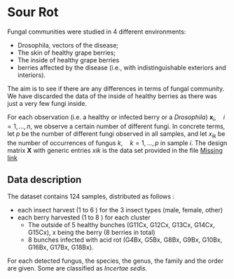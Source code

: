 # Sour Rot

Fungal communities were studied in 4 different environments:
- Drosophila, vectors of the disease;
- The skin of healthy grape berries;
- The inside of healthy grape berries
- berries affected by the disease (i.e., with indistinguishable exteriors and interiors).

The aim is to see if there are any differences in terms of fungal community. We have discarded the data of the inside of healthy berries as there was just a very few fungi inside. 

For each observation (i.e. a healthy or infected berry or a _Drosophila_) $`\mathbf{x}_i,\quad i = 1,\dots,n`$, we observe a certain number of different fungi. In concrete terms, let $`p`$ be the number of different fungi observed in all samples, and let $`x_{ik}`$ be the number of occurrences of fungus $`k, \quad k = 1,\dots,p`$ in sample $`i`$. The design matrix $\mathbf{X}$ with generic entries $x{ik}$ is the data set provided in the file [Missing link]()

## Data description

The dataset contains 124 samples, distributed as follows :

- each insect harvest (1 to 6 ) for the 3 insect types (male, female, other)
- each berry harvested (1 to 8 ) for each cluster
    - The outside of 5 healthy bunches (G11Cx, G12Cx, G13Cx, G14Cx, G15Cx), x being the berry (8 berries in total)
    - 8 bunches infected with acid rot (G4Bx, G5Bx, G8Bx, G9Bx, G10Bx, G16Bx, G17Bx, G18Bx).

For each detected fungus, the species, the genus, the family and the order are given. Some are classified as _Incertae sedis_. 



